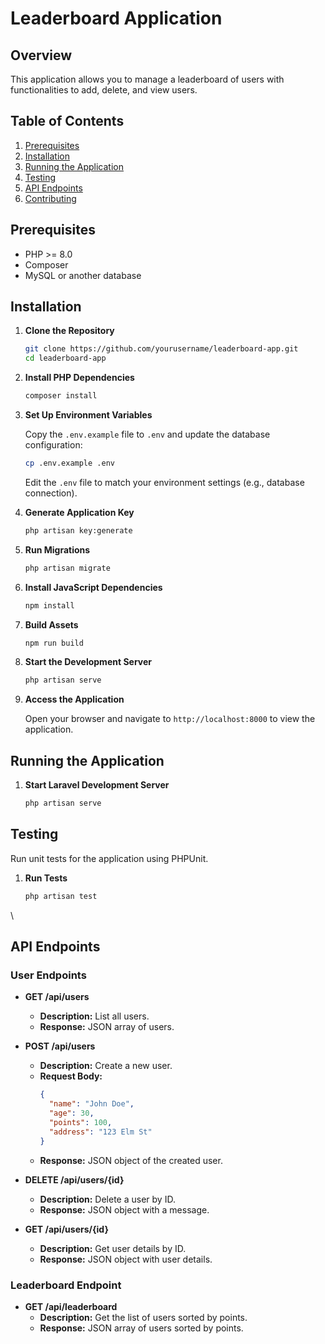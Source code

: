 

# Leaderboard Application

## Overview

This application allows you to manage a leaderboard of users with functionalities to add, delete, and view users.
## Table of Contents

1. [Prerequisites](#prerequisites)
2. [Installation](#installation)
3. [Running the Application](#running-the-application)
4. [Testing](#testing)
5. [API Endpoints](#api-endpoints)
6. [Contributing](#contributing)

## Prerequisites

- PHP >= 8.0
- Composer
- MySQL or another database

## Installation

1. **Clone the Repository**

   ```bash
   git clone https://github.com/yourusername/leaderboard-app.git
   cd leaderboard-app
   ```

2. **Install PHP Dependencies**

   ```bash
   composer install
   ```

3. **Set Up Environment Variables**

   Copy the `.env.example` file to `.env` and update the database configuration:

   ```bash
   cp .env.example .env
   ```

   Edit the `.env` file to match your environment settings (e.g., database connection).

4. **Generate Application Key**

   ```bash
   php artisan key:generate
   ```

5. **Run Migrations**

   ```bash
   php artisan migrate
   ```

6. **Install JavaScript Dependencies**

   ```bash
   npm install
   ```

7. **Build Assets**

   ```bash
   npm run build
   ```

8. **Start the Development Server**

   ```bash
   php artisan serve
   ```

9. **Access the Application**

   Open your browser and navigate to `http://localhost:8000` to view the application.

## Running the Application

1. **Start Laravel Development Server**

   ```bash
   php artisan serve
   ```

## Testing

Run unit tests for the application using PHPUnit.

1. **Run Tests**

   ```bash
   php artisan test
   ```
\
## API Endpoints

### User Endpoints

- **GET /api/users**
  - **Description:** List all users.
  - **Response:** JSON array of users.

- **POST /api/users**
  - **Description:** Create a new user.
  - **Request Body:** 
    ```json
    {
      "name": "John Doe",
      "age": 30,
      "points": 100,
      "address": "123 Elm St"
    }
    ```
  - **Response:** JSON object of the created user.

- **DELETE /api/users/{id}**
  - **Description:** Delete a user by ID.
  - **Response:** JSON object with a message.

- **GET /api/users/{id}**
  - **Description:** Get user details by ID.
  - **Response:** JSON object with user details.

### Leaderboard Endpoint

- **GET /api/leaderboard**
  - **Description:** Get the list of users sorted by points.
  - **Response:** JSON array of users sorted by points.